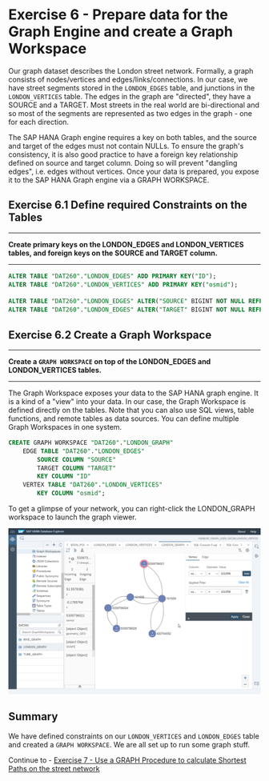 # Exercise 6 - Prepare data for the Graph Engine and create a Graph Workspace

Our graph dataset describes the London street network. Formally, a graph consists of nodes/vertices and edges/links/connections. In our case, we have street segments stored in the `LONDON_EDGES` table, and junctions in the `LONDON_VERTICES` table. The edges in the graph are "directed", they have a SOURCE and a TARGET. Most streets in the real world are bi-directional and so most of the segments are represented as two edges in the graph - one for each direction.

The SAP HANA Graph engine requires a key on both tables, and the source and target of the edges must not contain NULLs. To ensure the graph's consistency, it is also good practice to have a foreign key relationship defined on source and target column. Doing so will prevent "dangling edges", i.e. edges without vertices.
Once your data is prepared, you expose it to the SAP HANA Graph engine via a GRAPH WORKSPACE.

## Exercise 6.1 Define required Constraints on the Tables <a name="subex1"></a>
---
**Create primary keys on the LONDON_EDGES and LONDON_VERTICES tables, and foreign keys on the SOURCE and TARGET column.**

---

```sql
ALTER TABLE "DAT260"."LONDON_EDGES" ADD PRIMARY KEY("ID");
ALTER TABLE "DAT260"."LONDON_VERTICES" ADD PRIMARY KEY("osmid");

ALTER TABLE "DAT260"."LONDON_EDGES" ALTER("SOURCE" BIGINT NOT NULL REFERENCES "DAT260"."LONDON_VERTICES" ("osmid") ON UPDATE CASCADE ON DELETE CASCADE);
ALTER TABLE "DAT260"."LONDON_EDGES" ALTER("TARGET" BIGINT NOT NULL REFERENCES "DAT260"."LONDON_VERTICES" ("osmid") ON UPDATE CASCADE ON DELETE CASCADE);
```

## Exercise 6.2 Create a Graph Workspace <a name="subex2"></a>
---
**Create a `GRAPH WORKSPACE` on top of the LONDON_EDGES and LONDON_VERTICES tables.**

---
The Graph Workspace exposes your data to the SAP HANA graph engine. It is a kind of a "view" into your data. In our case, the Graph Workspace is defined directly on the tables. Note that you can also use SQL views, table functions, and remote tables as data sources. You can define multiple Graph Workspaces in one system.
```sql
CREATE GRAPH WORKSPACE "DAT260"."LONDON_GRAPH"
	EDGE TABLE "DAT260"."LONDON_EDGES"
		SOURCE COLUMN "SOURCE"
		TARGET COLUMN "TARGET"
		KEY COLUMN "ID"
	VERTEX TABLE "DAT260"."LONDON_VERTICES"
		KEY COLUMN "osmid";
```

To get a glimpse of your network, you can right-click the LONDON_GRAPH workspace to launch the graph viewer.

![](images/db_explorer.png)

## Summary

We have defined constraints on our `LONDON_VERTICES` and `LONDON_EDGES` table and created a `GRAPH WORKSPACE`. We are all set up to run some graph stuff.

Continue to - [Exercise 7 - Use a GRAPH Procedure to calculate Shortest Paths on the street network ](../ex7/README.md)
